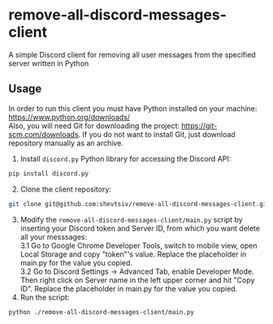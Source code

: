 # remove-all-discord-messages-client
A simple Discord client for removing all user messages from the specified server written in Python

## Usage
In order to run this client you must have Python installed on your machine: https://www.python.org/downloads/  
Also, you will need Git for downloading the project: https://git-scm.com/downloads. If you do not want to install Git, just download repository manually as an archive.

1. Install `discord.py` Python library for accessing the Discord API:
```sh
pip install discord.py
```
2. Clone the client repository:
```sh
git clone git@github.com:shevtsiv/remove-all-discord-messages-client.git
```
3. Modify the `remove-all-discord-messages-client/main.py` script by inserting your Discord token and Server ID, from which you want delete all your messsages:  
  3.1 Go to Google Chrome Developer Tools, switch to mobile view, open Local Storage and copy "token"'s value. Replace the placeholder in main.py for the value you copied.  
  3.2 Go to Discord Settings -> Advanced Tab, enable Developer Mode. Then right click on Server name in the left upper corner and hit "Copy ID". Replace the placeholder in main.py for the value you copied.  
4. Run the script:
```sh
python ./remove-all-discord-messages-client/main.py
```
